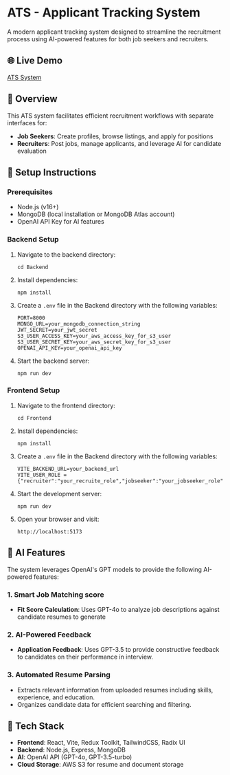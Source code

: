 # ATS - Applicant Tracking System

A modern applicant tracking system designed to streamline the recruitment process using AI-powered features for both job seekers and recruiters.

## 🌐 Live Demo

[ATS System](https://lighthearted-starship-4be39a.netlify.app/) 

## 📝 Overview

This ATS system facilitates efficient recruitment workflows with separate interfaces for:

- **Job Seekers**: Create profiles, browse listings, and apply for positions
- **Recruiters**: Post jobs, manage applicants, and leverage AI for candidate evaluation

## 🚀 Setup Instructions

### Prerequisites

- Node.js (v16+)
- MongoDB (local installation or MongoDB Atlas account)
- OpenAI API Key for AI features

### Backend Setup

1. Navigate to the backend directory:
   ```
   cd Backend
   ```

2. Install dependencies:
   ```
   npm install
   ```

3. Create a `.env` file in the Backend directory with the following variables:
   ```
   PORT=8000
   MONGO_URL=your_mongodb_connection_string
   JWT_SECRET=your_jwt_secret
   S3_USER_ACCESS_KEY=your_aws_access_key_for_s3_user
   S3_USER_SECRET_KEY=your_aws_secret_key_for_s3_user
   OPENAI_API_KEY=your_openai_api_key
   ```

4. Start the backend server:
   ```
   npm run dev
   ```

### Frontend Setup

1. Navigate to the frontend directory:
   ```
   cd Frontend
   ```

2. Install dependencies:
   ```
   npm install
   ```
   
3. Create a `.env` file in the Backend directory with the following variables:
   ```
   VITE_BACKEND_URL=your_backend_url
   VITE_USER_ROLE = {"recruiter":"your_recruite_role","jobseeker":"your_jobseeker_role"}
    ```

4. Start the development server:
   ```
   npm run dev
   ```
   
5. Open your browser and visit:
   ```
   http://localhost:5173
   ```

## 🤖 AI Features

The system leverages OpenAI's GPT models to provide the following AI-powered features:

### 1. Smart Job Matching score

- **Fit Score Calculation**: Uses GPT-4o to analyze job descriptions against candidate resumes to generate

### 2. AI-Powered Feedback

- **Application Feedback**: Uses GPT-3.5 to provide constructive feedback to candidates on their performance in interview.


### 3. Automated Resume Parsing

- Extracts relevant information from uploaded resumes including skills, experience, and education.
- Organizes candidate data for efficient searching and filtering.

## 🔧 Tech Stack

- **Frontend**: React, Vite, Redux Toolkit, TailwindCSS, Radix UI
- **Backend**: Node.js, Express, MongoDB
- **AI**: OpenAI API (GPT-4o, GPT-3.5-turbo)
- **Cloud Storage**: AWS S3 for resume and document storage
